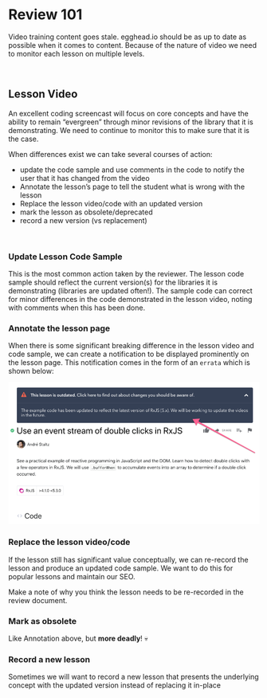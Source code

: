 # Review 101

Video training content goes stale. egghead.io should be as up to date as possible when it comes to content. Because of the nature of video we need to monitor each lesson on multiple levels.

<br/>

## Lesson Video

An excellent coding screencast will focus on core concepts and have the ability to remain “evergreen” through minor revisions of the library that it is demonstrating. We need to continue to monitor this to make sure that it is the case.

When differences exist we can take several courses of action:

* update the code sample and use comments in the code to notify the user that it has changed from the video
* Annotate the lesson’s page to tell the student what is wrong with the lesson
* Replace the lesson video/code with an updated version
* mark the lesson as obsolete/deprecated
* record a new version (vs replacement)

<br/>

### Update Lesson Code Sample

This is the most common action taken by the reviewer. The lesson code sample should reflect the current version(s) for the libraries it is demonstrating (libraries are updated often!). The sample code can correct for minor differences in the code demonstrated in the lesson video, noting with comments when this has been done.

### Annotate the lesson page

When there is some significant breaking difference in the lesson video and code sample, we can create a notification to be displayed prominently on the lesson page. This notification comes in the form of an `errata` which is shown below:

![Errata Example](/static/illos/reviewers/01-Review/00-errata-example.png)

### Replace the lesson video/code

If the lesson still has significant value conceptually, we can re-record the lesson and produce an updated code sample. We want to do this for popular lessons and maintain our SEO.

Make a note of why you think the lesson needs to be re-recorded in the review document.

### Mark as obsolete

Like Annotation above, but **more deadly**! :skull:

### Record a new lesson

Sometimes we will want to record a new lesson that presents the underlying concept with the updated version instead of replacing it in-place